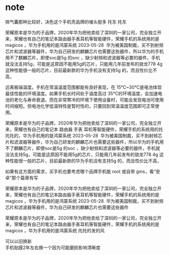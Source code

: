 # note
摔气囊那种比较好，决色这个手机壳品牌的噱头挺多
扥东
扥东

荣耀原本是华为的子品牌，2020年华为把他卖给了深圳的一家公司，完全独立开来，荣耀也有自己的笔记本路由器手表耳机等智能硬件，荣耀手机的系统用的是 magicos ，华为手机用的是鸿蒙系统
2023-05-28  华为被美国制裁，买不到射频芯片和滤波器等器件，华为自己研发的麒麟芯片也需要这些器件，所以华为的手机用不了麒麟芯片，即使soc是5g 的soc ，缺少射频和滤波器等必要的器件，手机就没法支持5g，可能是这原因不能用5g的芯片，只能用几年前发布的骁龙778 4g 这种性能很一般的芯片，目前最新款的华为手机没有支持5g 的，而且性价比不高，

远离极端温度。手机在常温温度范围都能有良好表现，在 15℃~30℃是电池体现最佳性能的环境温度。如果手机长时间处于温度高过 35℃的环境温度，会加速电池的老化与寿命衰退。而在非常寒冷的环境下使用设备时，可能会发现电池可使用时间缩短。但电池化学低温特性是暂时性的，只要回到常温温度范围即可正常使用。

荣耀原本是华为的子品牌，2020年华为把他卖给了深圳的一家公司，完全独立开来，荣耀也有自己的笔记本 路由器 手表 耳机等智能硬件，荣耀手机的系统用的扥扥扥的，华为手机用的是鸿蒙系统
2023-05-28  华为被美国制裁，买不到射频芯片和滤波器等器件，华为自己研发的麒麟芯片也需要这些器件，所以华为的手机用不了麒麟芯片，即使soc是5g 的soc ，缺少射频和滤波器等必要的器件，手机就没法支持5g，可能是这原因不能用5g的芯片，只能用几年前发布的骁龙778 4g 这种性能很一般的芯片，目前最新款的华为手机没有支持5g 的，而且性价比不高，

如果有这方面的需求，买手机也要考虑哪个品牌手机能 root 或自带 gms，看“安卓”那个篇章有写


荣耀原本是华为的子品牌，2020年华为把他卖给了深圳的一家公司，完全独立开来，荣耀也有自己的笔记本路由器手表耳机等智能硬件，荣耀手机的系统用的是 magicos ，华为手机用的是鸿蒙系统
2023-05-28  华为被美国制裁，买不到射频芯片和滤波器等器件，华为自己研发的麒麟芯片也需要这些器件

荣耀原本是华为的子品牌，2020年华为把他卖给了深圳的一家公司，完全独立开来，荣耀也有自己的笔记本路由器手表耳机等智能硬件，荣耀手机的系统用的是 magicos ，华为手机用的是鸿蒙系统
扥扥的发的风

可以以旧换新  
手机贴膜2年左右换一个因为可能磨损影响清晰度
